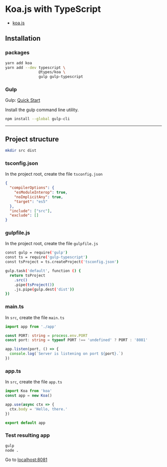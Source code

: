 # Koa.js with TypeScript

- [koa.js](https://koajs.com)

## Installation

### packages

```bash
yarn add koa
yarn add --dev typescript \
               @types/koa \
               gulp gulp-typescript
```

### Gulp

Gulp: [Quick Start](https://gulpjs.com/docs/en/getting-started/quick-start)

Install the gulp command line utility.

```bash
npm install --global gulp-cli
```

---

## Project structure

```bash
mkdir src dist
```

### tsconfig.json

In the project root, create the file `tsconfig.json`

```json
{
  "compilerOptions": {
    "esModuleInterop": true,
    "noImplicitAny": true,
    "target": "es5"
  },
  "include": ["src"],
  "exclude": []
}
```

### gulpfile.js

In the project root, create the file `gulpfile.js`

```bash
const gulp = require('gulp')
const ts = require('gulp-typescript')
const tsProject = ts.createProject('tsconfig.json')

gulp.task('default', function () {
  return tsProject
    .src()
    .pipe(tsProject())
    .js.pipe(gulp.dest('dist'))
})
```

### main.ts

In `src`, create the file `main.ts`

```ts
import app from './app'

const PORT: string = process.env.PORT
const port: string = typeof PORT !== 'undefined' ? PORT : '8081'

app.listen(port, () => {
  console.log(`Server is listening on port ${port}.`)
})
```

### app.ts

In `src`, create the file `app.ts`

```ts
import Koa from 'koa'
const app = new Koa()

app.use(async ctx => {
  ctx.body = 'Hello, there.'
})

export default app
```

### Test resulting app

```bash
gulp
node .
```

Go to [localhost:8081](http://localhost:8081)
